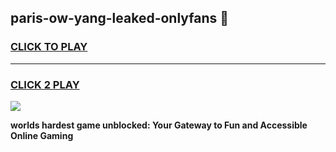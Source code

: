 
## paris-ow-yang-leaked-onlyfans 👋
<h3>
<a href="https://premium.freeplayer.one?title=paris-ow-yang-leaked-onlyfans&ref=14F">CLICK TO PLAY</a></h3>
<hr>

<h3>
<a href="https://premium.freeplayer.one?title=paris-ow-yang-leaked-onlyfans&ref=14F">CLICK 2 PLAY</a>
  
</h3>

<a href="https://premium.freeplayer.one?title=paris-ow-yang-leaked-onlyfans&ref=12F/"><img src="https://clearcache.store/games.png"></a>


**worlds hardest game unblocked: Your Gateway to Fun and Accessible Online Gaming**
